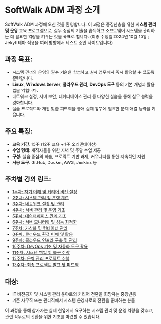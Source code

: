 # SoftWalk ADM 과정 소개

SoftWalk ADM 과정에 오신 것을 환영합니다. 이 과정은 중장년층을 위한 **시스템 관리 및 운영** 교육 프로그램으로, 실무 중심의 기술을 습득하고 소프트웨어 시스템을 관리하는 데 필요한 역량을 키우는 것을 목표로 합니다. (최종 수정일 2024년 10월 15일 ; Jekyll 테마 적용을 여러 방향에서 테스트 중인 사이트입니다)

## 과정 목표:
- 시스템 관리와 운영의 필수 기술을 학습하고 실제 업무에서 즉시 활용할 수 있도록 훈련합니다.
- **Linux**, **Windows Server**, **클라우드 관리**, **DevOps 도구** 등의 기본 개념과 활용법을 익힙니다.
- 네트워크 설정, 서버 보안, 데이터베이스 관리 등 다양한 실습을 통해 실무 능력을 강화합니다.
- 실습 프로젝트와 개인 맞춤 피드백을 통해 실제 업무에 필요한 문제 해결 능력을 키웁니다.

## 주요 특징:
- **교육 기간**: 13주 (12주 교육 + 1주 오리엔테이션)
- **수업 형태**: 재직자들을 위한 저녁 및 주말 수업 제공
- **구성**: 실습 중심의 학습, 프로젝트 기반 과제, 커뮤니티를 통한 지속적인 지원
- **사용 도구**: GitHub, Docker, AWS, Jenkins 등

## 주차별 강의 링크:
- [1주차: 자기 이해 및 커리어 비전 설정](./week01/README.md)
- [2주차: 시스템 관리 및 운영 개론](./week02/README.md)
- [3주차: 네트워크 설정 및 관리](./week03/README.md)
- [4주차: 서버 관리 및 운영 기초](./week04/README.md)
- [5주차: 데이터베이스 관리 기초](./week05/README.md)
- [6주차: 서버 모니터링 및 성능 최적화](./week06/README.md)
- [7주차: 가상화 및 컨테이너 관리](./week07/README.md)
- [8주차: 클라우드 환경 이해 및 활용](./week08/README.md)
- [9주차: 클라우드 인프라 구축 및 관리](./week09/README.md)
- [10주차: DevOps 기초 및 자동화 도구 활용](./week10/README.md)
- [11주차: 시스템 백업 및 복구 전략](./week11/README.md)
- [12주차: 운영 관리 프로젝트 수행](./week12/README.md)
- [13주차: 최종 프로젝트 발표 및 피드백](./week13/README.md)

## 대상:
- IT 비전공자 및 시스템 관리 분야로의 커리어 전환을 희망하는 중장년층
- 기존 사무직 또는 관리직에서 시스템 운영자로의 전환을 준비하는 분들

이 과정을 통해 참가자는 실제 현업에서 요구하는 시스템 관리 및 운영 역량을 갖추고, 관련 직무로의 전환을 위한 기초를 마련할 수 있습니다.
